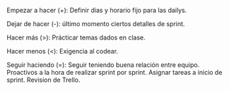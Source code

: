 Empezar a hacer (+): 
Definir dias y horario fijo para las dailys. 

Dejar de hacer (-): 
último momento ciertos detalles de sprint.

Hacer más (>):
Prácticar temas dados en clase.

Hacer menos (<): 
Exigencia al codear.

Seguir haciendo (=): 
Seguir teniendo buena relación entre equipo.
Proactivos a la hora de realizar sprint por sprint.
Asignar tareas a inicio de sprint.
Revision de Trello.
